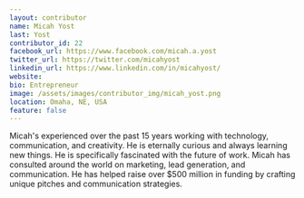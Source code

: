 ```yaml
---
layout: contributor
name: Micah Yost
last: Yost
contributor_id: 22
facebook_url: https://www.facebook.com/micah.a.yost
twitter_url: https://twitter.com/micahyost
linkedin_url: https://www.linkedin.com/in/micahyost/
website: 
bio: Entrepreneur
image: /assets/images/contributor_img/micah_yost.png
location: Omaha, NE, USA
feature: false
---
```

Micah's experienced over the past 15 years working with technology, communication, and creativity. He is eternally curious and always learning new things. He is specifically fascinated with the future of work. Micah has consulted around the world on marketing, lead generation, and communication. He has helped raise over $500 million in funding by crafting unique pitches and communication strategies. 